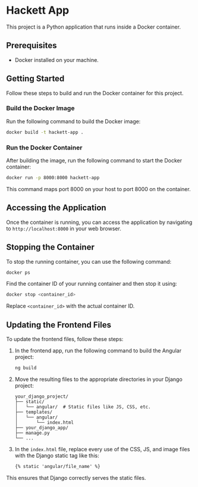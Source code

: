 # Hackett App

This project is a Python application that runs inside a Docker container.

## Prerequisites

- Docker installed on your machine.

## Getting Started

Follow these steps to build and run the Docker container for this project.

### Build the Docker Image

Run the following command to build the Docker image:

```sh
docker build -t hackett-app .
```

### Run the Docker Container

After building the image, run the following command to start the Docker container:

```sh
docker run -p 8000:8000 hackett-app
```

This command maps port 8000 on your host to port 8000 on the container.

## Accessing the Application

Once the container is running, you can access the application by navigating to `http://localhost:8000` in your web browser.

## Stopping the Container

To stop the running container, you can use the following command:

```sh
docker ps
```

Find the container ID of your running container and then stop it using:

```sh
docker stop <container_id>
```

Replace `<container_id>` with the actual container ID.

## Updating the Frontend Files

To update the frontend files, follow these steps:

1. In the frontend app, run the following command to build the Angular project:

    ```sh
    ng build
    ```

2. Move the resulting files to the appropriate directories in your Django project:

    ```
    your_django_project/
    ├── static/
    │   └── angular/  # Static files like JS, CSS, etc.
    ├── templates/
    │   └── angular/
    │       └── index.html
    ├── your_django_app/
    ├── manage.py
    └── ...
    ```

3. In the `index.html` file, replace every use of the CSS, JS, and image files with the Django static tag like this:

    ```html
    {% static 'angular/file_name' %}
    ```

This ensures that Django correctly serves the static files.
